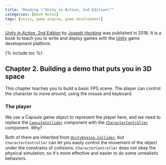 ```yaml
---
title: "Reading \"Unity in Action, 2nd Edition\""
categories: [Book Notes]
tags: [unity, game engine, game development]
---
```


[*Unity in Action*, 2nd Edition](https://www.manning.com/books/unity-in-action-second-edition) by [Joseph Hocking](http://www.newarteest.com/) was published in 2018. It is a book to teach you to write and deploy games with the [Unity](https://unity.com/) game development platform.

{% include toc %}

## Chapter 2. Building a demo that puts you in 3D space

This chapter teaches you to build a basic FPS scene. The player can control the character to move around, using the mouse and keyboard.

### The player

We use a Capsule game object to represent the player here, and we need to replace the [`CapsuleCollider`](https://docs.unity3d.com/ScriptReference/CapsuleCollider.html) component with the [`CharacterController`](https://docs.unity3d.com/ScriptReference/CharacterController.html) component. Why?

Both of them are inherited from [`UnityEngine.Collider`](https://docs.unity3d.com/ScriptReference/Collider.html), but `CharacterController` can let you easily control the movement of the object under the constrains of collisions. `CharacterController` does not obey the physical simulation, so it's more effective and easier to do some unrealistic behaviors.
